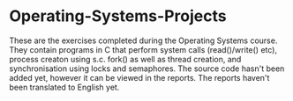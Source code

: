 # Operating-Systems-Projects

These are the exercises completed during the Operating Systems course. They contain programs in C that perform system calls (read()/write() etc), process creaton using s.c. fork() as well as thread creation, and synchronisation using locks and semaphores. The source code hasn't been added yet, however it can be viewed in the reports. The reports haven't been translated to English yet. 
